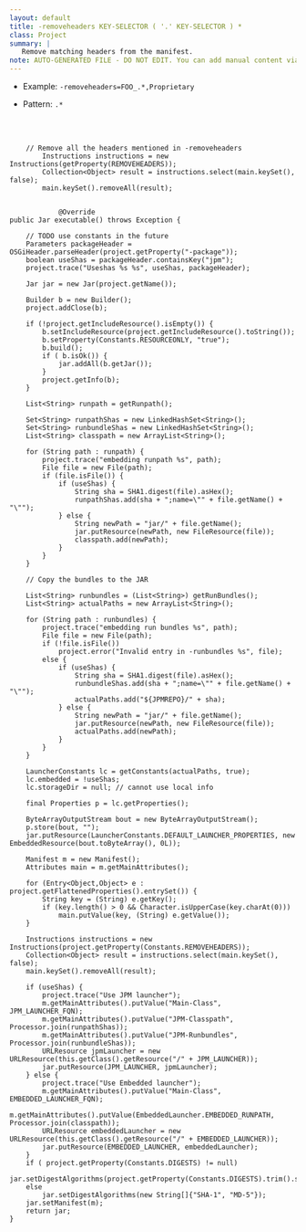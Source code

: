 ```yaml
---
layout: default
title: -removeheaders KEY-SELECTOR ( '.' KEY-SELECTOR ) *
class: Project
summary: |
   Remove matching headers from the manifest.
note: AUTO-GENERATED FILE - DO NOT EDIT. You can add manual content via same filename in ext folder. 
---
```


- Example: `-removeheaders=FOO_.*,Proprietary`

- Pattern: `.*`

<!-- Manual content from: ext/removeheaders.md --><br /><br />

		// Remove all the headers mentioned in -removeheaders
			Instructions instructions = new Instructions(getProperty(REMOVEHEADERS));
			Collection<Object> result = instructions.select(main.keySet(), false);
			main.keySet().removeAll(result);

			
				@Override
	public Jar executable() throws Exception {
		
		// TODO use constants in the future
		Parameters packageHeader = OSGiHeader.parseHeader(project.getProperty("-package"));
		boolean useShas = packageHeader.containsKey("jpm");
		project.trace("Useshas %s %s", useShas, packageHeader);

		Jar jar = new Jar(project.getName());
		
		Builder b = new Builder();
		project.addClose(b);
		
		if (!project.getIncludeResource().isEmpty()) {
			b.setIncludeResource(project.getIncludeResource().toString());
			b.setProperty(Constants.RESOURCEONLY, "true");
			b.build();
			if ( b.isOk()) {
				jar.addAll(b.getJar());
			}
			project.getInfo(b);
		}
		
		List<String> runpath = getRunpath();

		Set<String> runpathShas = new LinkedHashSet<String>();
		Set<String> runbundleShas = new LinkedHashSet<String>();
		List<String> classpath = new ArrayList<String>();

		for (String path : runpath) {
			project.trace("embedding runpath %s", path);
			File file = new File(path);
			if (file.isFile()) {
				if (useShas) {
					String sha = SHA1.digest(file).asHex();
					runpathShas.add(sha + ";name=\"" + file.getName() + "\"");
				} else {
					String newPath = "jar/" + file.getName();
					jar.putResource(newPath, new FileResource(file));
					classpath.add(newPath);
				}
			}
		}

		// Copy the bundles to the JAR

		List<String> runbundles = (List<String>) getRunBundles();
		List<String> actualPaths = new ArrayList<String>();

		for (String path : runbundles) {
			project.trace("embedding run bundles %s", path);
			File file = new File(path);
			if (!file.isFile())
				project.error("Invalid entry in -runbundles %s", file);
			else {
				if (useShas) {
					String sha = SHA1.digest(file).asHex();
					runbundleShas.add(sha + ";name=\"" + file.getName() + "\"");
					actualPaths.add("${JPMREPO}/" + sha);
				} else {
					String newPath = "jar/" + file.getName();
					jar.putResource(newPath, new FileResource(file));
					actualPaths.add(newPath);
				}
			}
		}

		LauncherConstants lc = getConstants(actualPaths, true);
		lc.embedded = !useShas;
		lc.storageDir = null; // cannot use local info

		final Properties p = lc.getProperties();

		ByteArrayOutputStream bout = new ByteArrayOutputStream();
		p.store(bout, "");
		jar.putResource(LauncherConstants.DEFAULT_LAUNCHER_PROPERTIES, new EmbeddedResource(bout.toByteArray(), 0L));

		Manifest m = new Manifest();
		Attributes main = m.getMainAttributes();

		for (Entry<Object,Object> e : project.getFlattenedProperties().entrySet()) {
			String key = (String) e.getKey();
			if (key.length() > 0 && Character.isUpperCase(key.charAt(0)))
				main.putValue(key, (String) e.getValue());
		}

		Instructions instructions = new Instructions(project.getProperty(Constants.REMOVEHEADERS));
		Collection<Object> result = instructions.select(main.keySet(), false);
		main.keySet().removeAll(result);

		if (useShas) {
			project.trace("Use JPM launcher");
			m.getMainAttributes().putValue("Main-Class", JPM_LAUNCHER_FQN);
			m.getMainAttributes().putValue("JPM-Classpath", Processor.join(runpathShas));
			m.getMainAttributes().putValue("JPM-Runbundles", Processor.join(runbundleShas));
			URLResource jpmLauncher = new URLResource(this.getClass().getResource("/" + JPM_LAUNCHER));
			jar.putResource(JPM_LAUNCHER, jpmLauncher);
		} else {
			project.trace("Use Embedded launcher");
			m.getMainAttributes().putValue("Main-Class", EMBEDDED_LAUNCHER_FQN);
			m.getMainAttributes().putValue(EmbeddedLauncher.EMBEDDED_RUNPATH, Processor.join(classpath));
			URLResource embeddedLauncher = new URLResource(this.getClass().getResource("/" + EMBEDDED_LAUNCHER));
			jar.putResource(EMBEDDED_LAUNCHER, embeddedLauncher);
		}
		if ( project.getProperty(Constants.DIGESTS) != null)
			jar.setDigestAlgorithms(project.getProperty(Constants.DIGESTS).trim().split("\\s*,\\s*"));
		else
			jar.setDigestAlgorithms(new String[]{"SHA-1", "MD-5"});
		jar.setManifest(m);
		return jar;
	}

			
